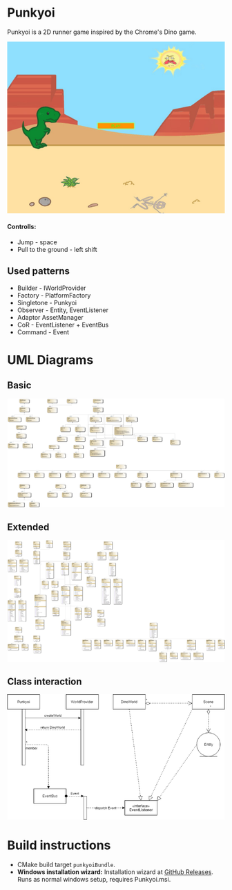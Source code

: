 # Punkyoi
Punkyoi is a 2D runner game inspired by the Chrome's Dino game.

![](docs/Screenshot.jpg)
#### Controlls:
- Jump - space
- Pull to the ground - left shift

## Used patterns
- Builder - IWorldProvider
- Factory - PlatformFactory
- Singletone - Punkyoi
- Observer - Entity, EventListener
- Adaptor AssetManager
- CoR - EventListener + EventBus
- Command - Event

# UML Diagrams
## Basic
![alt](docs/ClassDiagram_stage_2.png)
## Extended
![alt](docs/ClassDiagramFull_stage_2.png)

## Class interaction
![alt](docs/InteractionDiagram.png)

# Build instructions
- CMake build target `punkyoiBundle`.
- **Windows installation wizard:**
    Installation wizard at [GitHub Releases](https://github.com/CreoDen-dev/punkyoi/releases/tag/v1.0.0). Runs as normal windows setup, requires Punkyoi.msi.